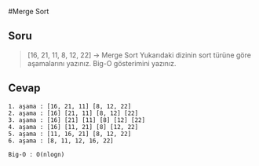 #Merge Sort
## Soru
> [16, 21, 11, 8, 12, 22] -> Merge Sort
> Yukarıdaki dizinin sort türüne göre aşamalarını yazınız.
> Big-O gösterimini yazınız.

## Cevap
```
1. aşama : [16, 21, 11] [8, 12, 22]
2. aşama : [16] [21, 11] [8, 12] [22]
3. aşama : [16] [21] [11] [8] [12] [22]
4. aşama : [16] [11, 21] [8] [12, 22]
5. aşama : [11, 16, 21] [8, 12, 22]
6. aşama : [8, 11, 12, 16, 22]

Big-O : O(nlogn)
```
